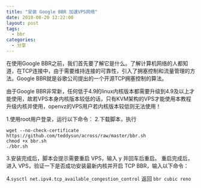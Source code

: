 ```yaml
---
title: "安装 Google BBR 加速VPS网络"
date: 2018-08-20 12:22:00
layout: post
tags: 
  - bbr
categories:
  - 分享
---
```


在使用Google BBR之前，我们首先要了解它是什么。了解计算机网络的人都知道，在TCP连接中，由于需要维持连接的可靠性，引入了拥塞控制和流量管理的方法。Google BBR就是谷歌公司提出的一个开源TCP拥塞控制的算法。
    
由于Google BBR非常新，任何低于4.9的linux内核版本都需要升级到4.9及以上才能使用，故若VPS本身内核版本较低的话，只有KVM架构的VPS才能使用本教程升级内核并使用，openvz的VPS用户若内核版本较低则无法使用！

<!--more-->

1.使用root用户登录，运行以下命令：
2.下载脚本，执行
```
wget --no-check-certificate https://github.com/teddysun/across/raw/master/bbr.sh
chmod +x bbr.sh
./bbr.sh
```
3.安装完成后，脚本会提示需要重启 VPS，输入 y 并回车后重启。 
重启完成后，进入 VPS，验证一下是否成功安装最新内核并开启 TCP BBR，输入以下命令：

4.`sysctl net.ipv4.tcp_available_congestion_control` 返回 `bbr cubic reno`

